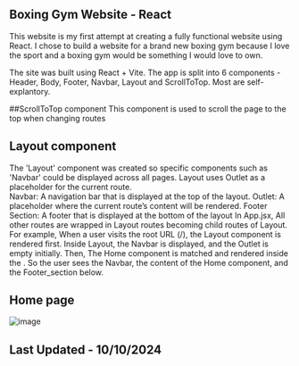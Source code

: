 ## Boxing Gym Website - React 

This website is my first attempt at creating a fully functional website using React. 
I chose to build a website for a brand new boxing gym because I love the sport and a boxing gym would be something I would love to own. 

The site was built using React + Vite. 
The app is split into 6 components - Header, Body, Footer, Navbar, Layout and ScrollToTop.  Most are self-explantory. 

##ScrollToTop component 
This component is used to scroll the page to the top when changing routes 


## Layout component 

The 'Layout' component was created so specific components such as 'Navbar' could be displayed across all pages. 
Layout uses Outlet as a placeholder for the current route.  
    Navbar: A navigation bar that is displayed at the top of the layout.
    Outlet: A placeholder where the current route’s content will be rendered.
    Footer Section: A footer that is displayed at the bottom of the layout
In App.jsx, 
All other routes are wrapped in Layout routes becoming child routes of Layout. 
For example, When a user visits the root URL (/), the Layout component is rendered first. Inside Layout, the Navbar is displayed, and the Outlet is empty initially. Then, The Home component is matched and rendered inside the <Outlet />. So the user sees the Navbar, the content of the Home component, and the Footer_section below.
## Home page 

![image](https://github.com/user-attachments/assets/575394d2-22e8-4c27-94b2-6192536d7c71)


## Last Updated - 10/10/2024 
